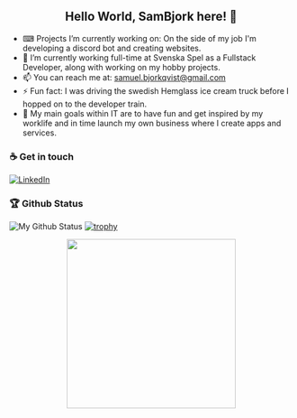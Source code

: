 <h2 align="center"> Hello World, SamBjork here! 👋 </h2>

- ⌨ Projects I’m currently working on: On the side of my job I'm developing a discord bot and creating websites.
- 🌱 I’m currently working full-time at Svenska Spel as a Fullstack Developer, along with working on my hobby projects.
- 📫 You can reach me at: samuel.bjorkqvist@gmail.com
- ⚡ Fun fact: I was driving the swedish Hemglass ice cream truck before I hopped on to the developer train.
- 🥅 My main goals within IT are to have fun and get inspired by my worklife and in time launch my own business where I create apps and services. 

### ☕ Get in touch
[![LinkedIn](https://img.shields.io/badge/LinkedIn-blue?style=flat&logo=linkedin&labelColor=blue)](https://www.linkedin.com/in/samuel-b-954622a9/)

### 🏆 Github Status
![My Github Status](https://github-readme-stats.vercel.app/api?username=sambjork&show_icons=true&hide_border=true)
[![trophy](https://github-profile-trophy.vercel.app/?username=sambjork)](https://github.com/sambjork/github-profile-trophy)

<p align="center">
  <img width="300" src="https://media.giphy.com/media/ZVik7pBtu9dNS/giphy.gif">
</p>

